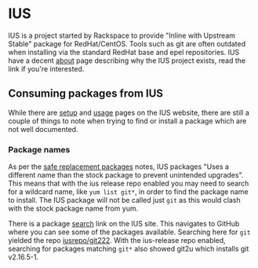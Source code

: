 # IUS

IUS is a project started by Rackspace to provide "Inline with Upstream Stable" package for RedHat/CentOS. Tools such as git are often outdated when installing via the standard RedHat base and epel repositories. IUS have a decent [about](https://ius.io/about) page describing why the IUS project exists, read the link if you're interested.

## Consuming packages from IUS

While there are [setup](https://ius.io/setup) and [usage](https://ius.io/usage) pages on the IUS website, there are still a couple of things to note when trying to find or install a package which are not well documented. 

### Package names

As per the [safe replacement packages](https://ius.io/usage#safe-replacement-packages) notes, IUS packages "Uses a different name than the stock package to prevent unintended upgrades". This means that with the ius release repo enabled you may need to search for a wildcard name, like `yum list git*`, in order to find the package name to install. The IUS package will not be called just `git` as this would clash with the stock package name from yum. 

There is a package [search](https://github.com/search?q=org%3Aiusrepo+topic%3Arpm&s=updated) link on the IUS site. This navigates to GitHub where you can see some of the packages available. Searching here for `git` yielded the repo [iusrepo/git222](https://github.com/iusrepo/git222). With the ius-release repo enabled, searching for packages matching `git*` also showed git2u which installs git v2.16.5-1. 
